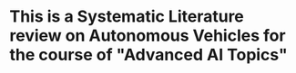 # This is a Systematic Literature review on Autonomous Vehicles for the course of "Advanced AI Topics"
